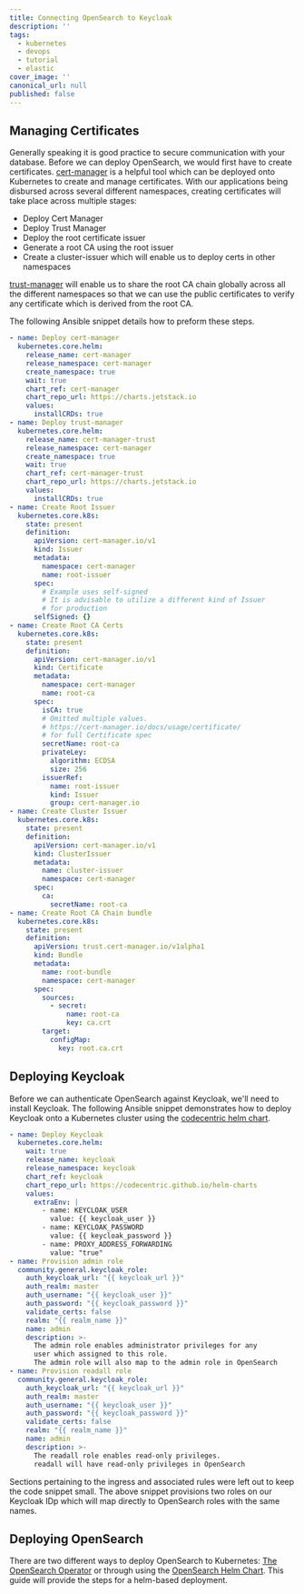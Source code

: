 ```yaml
---
title: Connecting OpenSearch to Keycloak
description: ''
tags:
  - kubernetes
  - devops
  - tutorial
  - elastic
cover_image: ''
canonical_url: null
published: false
---
```


## Managing Certificates

Generally speaking it is good practice to secure communication with
your database. Before we can deploy OpenSearch, we would first have
to create certificates. [cert-manager](https://cert-manager.io) is a helpful
tool which can be deployed onto Kubernetes to create and manage
certificates.
With our applications being disbursed across several different
namespaces, creating certificates will take place across multiple
stages:

- Deploy Cert Manager
- Deploy Trust Manager
- Deploy the root certificate issuer
- Generate a root CA using the root issuer
- Create a cluster-issuer which will enable us to deploy certs in other namespaces

[trust-manager](https://cert-manager.io/docs/projects/trust-manager) will
enable us to share the root CA chain globally across all the different
namespaces so that we can use the public certificates to verify any
certificate which is derived from the root CA.

The following Ansible snippet details how to preform these steps.

```yml
- name: Deploy cert-manager
  kubernetes.core.helm:
    release_name: cert-manager
    release_namespace: cert-manager
    create_namespace: true
    wait: true
    chart_ref: cert-manager
    chart_repo_url: https://charts.jetstack.io
    values:
      installCRDs: true
- name: Deploy trust-manager
  kubernetes.core.helm:
    release_name: cert-manager-trust
    release_namespace: cert-manager
    create_namespace: true
    wait: true
    chart_ref: cert-manager-trust
    chart_repo_url: https://charts.jetstack.io
    values:
      installCRDs: true
- name: Create Root Issuer
  kubernetes.core.k8s:
    state: present
    definition:
      apiVersion: cert-manager.io/v1
      kind: Issuer
      metadata:
        namespace: cert-manager
        name: root-issuer
      spec:
        # Example uses self-signed
        # It is advisable to utilize a different kind of Issuer
        # for production
      selfSigned: {}
- name: Create Root CA Certs
  kubernetes.core.k8s:
    state: present
    definition:
      apiVersion: cert-manager.io/v1
      kind: Certificate
      metadata:
        namespace: cert-manager
        name: root-ca
      spec:
        isCA: true
        # Omitted multiple values.
        # https://cert-manager.io/docs/usage/certificate/
        # for full Certificate spec
        secretName: root-ca
        privateLey:
          algorithm: ECDSA
          size: 256
        issuerRef:
          name: root-issuer
          kind: Issuer
          group: cert-manager.io
- name: Create Cluster Issuer
  kubernetes.core.k8s:
    state: present
    definition:
      apiVersion: cert-manager.io/v1
      kind: ClusterIssuer
      metadata:
        name: cluster-issuer
        namespace: cert-manager
      spec:
        ca:
          secretName: root-ca
- name: Create Root CA Chain bundle
  kubernetes.core.k8s:
    state: present
    definition:
      apiVersion: trust.cert-manager.io/v1alpha1
      kind: Bundle
      metadata:
        name: root-bundle
        namespace: cert-manager
      spec:
        sources:
          - secret:
              name: root-ca
              key: ca.crt
        target:
          configMap:
            key: root.ca.crt
```

## Deploying Keycloak

Before we can authenticate OpenSearch against Keycloak, we'll need to
install Keycloak. The following Ansible snippet demonstrates how to
deploy Keycloak onto a Kubernetes cluster using the [codecentric helm chart](https://github.com/codecentric/helm-charts/tree/master/charts/keycloak).

```yml
- name: Deploy Keycloak
  kubernetes.core.helm:
    wait: true
    release_name: keycloak
    release_namespace: keycloak
    chart_ref: keycloak
    chart_repo_url: https://codecentric.github.io/helm-charts
    values:
      extraEnv: |
        - name: KEYCLOAK_USER
          value: {{ keycloak_user }}
        - name: KEYCLOAK_PASSWORD
          value: {{ keycloak_password }}
        - name: PROXY_ADDRESS_FORWARDING
          value: "true"
- name: Provision admin role
  community.general.keycloak_role:
    auth_keycloak_url: "{{ keycloak_url }}"
    auth_realm: master
    auth_username: "{{ keycloak_user }}"
    auth_password: "{{ keycloak_password }}"
    validate_certs: false
    realm: "{{ realm_name }}"
    name: admin
    description: >-
      The admin role enables administrator privileges for any
      user which assigned to this role.
      The admin role will also map to the admin role in OpenSearch
- name: Provision readall role
  community.general.keycloak_role:
    auth_keycloak_url: "{{ keycloak_url }}"
    auth_realm: master
    auth_username: "{{ keycloak_user }}"
    auth_password: "{{ keycloak_password }}"
    validate_certs: false
    realm: "{{ realm_name }}"
    name: admin
    description: >-
      The readall role enables read-only privileges.
      readall will have read-only privileges in OpenSearch
```

Sections pertaining to the ingress and associated rules were left out
to keep the code snippet small. The above snippet provisions two
roles on our Keycloak IDp which will map directly to OpenSearch roles
with the same names.

## Deploying OpenSearch

There are two different ways to deploy OpenSearch to Kubernetes:
[The OpenSearch Operator](https://opensearch.org/docs/2.5/tools/k8s-operator/) or through
using the [OpenSearch Helm Chart](https://github.com/opensearch-project/helm-charts/tree/main/charts/opensearch).
This guide will provide the steps for a helm-based deployment.
